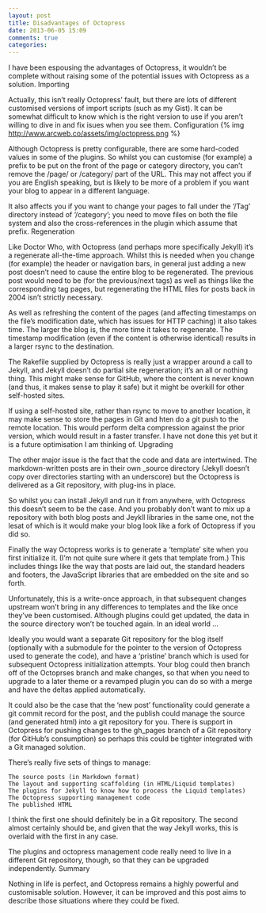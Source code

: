 ```yaml
---
layout: post
title: Disadvantages of Octopress
date: 2013-06-05 15:09
comments: true
categories: 
---
```

 I have been espousing the advantages of Octopress, it wouldn’t be complete without raising some of the potential issues with Octopress as a solution.
Importing

Actually, this isn’t really Octopress’ fault, but there are lots of different customised versions of import scripts (such as my Gist). It can be somewhat difficult to know which is the right version to use if you aren’t willing to dive in and fix isues when you see them.
Configuration
 {% img http://www.arcweb.co/assets/img/octopress.png %}

Although Octopress is pretty configurable, there are some hard-coded values in some of the plugins. So whilst you can customise (for example) a prefix to be put on the front of the page or category directory, you can’t remove the /page/ or /category/ part of the URL. This may not affect you if you are English speaking, but is likely to be more of a problem if you want your blog to appear in a different language.

It also affects you if you want to change your pages to fall under the ‘/Tag’ directory instead of ‘/category’; you need to move files on both the file system and also the cross-references in the plugin which assume that prefix.
Regeneration

Like Doctor Who, with Octopress (and perhaps more specifically Jekyll) it’s a regenerate all-the-time approach. Whilst this is needed when you change (for example) the header or navigation bars, in general just adding a new post doesn’t need to cause the entire blog to be regenerated. The previous post would need to be (for the previous/next tags) as well as things like the corresponding tag pages, but regenerating the HTML files for posts back in 2004 isn’t strictly necessary.

As well as refreshing the content of the pages (and affecting timestamps on the file’s modification date, which has issues for HTTP caching) it also takes time. The larger the blog is, the more time it takes to regenerate. The timestamp modification (even if the content is otherwise identical) results in a larger rsync to the destination.

The Rakefile supplied by Octopress is really just a wrapper around a call to Jekyll, and Jekyll doesn’t do partial site regeneration; it’s an all or nothing thing. This might make sense for GitHub, where the content is never known (and thus, it makes sense to play it safe) but it might be overkill for other self-hosted sites.

If using a self-hosted site, rather than rsync to move to another location, it may make sense to store the pages in Git and hten do a git push to the remote location. This would perform delta compression against the prior version, which would result in a faster transfer. I have not done this yet but it is a future optimisation I am thinking of.
Upgrading

The other major issue is the fact that the code and data are intertwined. The markdown-written posts are in their own _source directory (Jekyll doesn’t copy over directories starting with an underscore) but the Octopress is delivered as a Git repository, with plug-ins in place.

So whilst you can install Jekyll and run it from anywhere, with Octopress this doesn’t seem to be the case. And you probably don’t want to mix up a repository with both blog posts and Jeykll libraries in the same one, not the lesat of which is it would make your blog look like a fork of Octopress if you did so.

Finally the way Octopress works is to generate a ‘template’ site when you first initialize it. (I’m not quite sure where it gets that template from.) This includes things like the way that posts are laid out, the standard headers and footers, the JavaScript libraries that are embedded on the site and so forth.

Unfortunately, this is a write-once approach, in that subsequent changes upstream won’t bring in any differences to templates and the like once they’ve been customised. Although plugins could get updated, the data in the source directory won’t be touched again.
In an ideal world …

Ideally you would want a separate Git repository for the blog itself (optionally with a submodule for the pointer to the version of Octopress used to generate the code), and have a ‘pristine’ branch which is used for subsequent Octopress initialization attempts. Your blog could then branch off of the Octoprses branch and make changes, so that when you need to upgrade to a later theme or a revamped plugin you can do so with a merge and have the deltas applied automatically.

It could also be the case that the ‘new post’ functionality could generate a git commit record for the post, and the publish could manage the source (and generated html) into a git repository for you. There is support in Octopress for pushing changes to the gh_pages branch of a Git repository (for GitHub’s consumption) so perhaps this could be tighter integrated with a Git managed solution.

There’s really five sets of things to manage:

    The source posts (in Markdown format)
    The layout and supporting scaffolding (in HTML/Liquid templates)
    The plugins for Jekyll to know how to process the Liquid templates)
    The Octopress supporting management code
    The published HTML

I think the first one should definitely be in a Git repository. The second almost certainly should be, and given that the way Jekyll works, this is overlaid with the first in any case.

The plugins and octopress management code really need to live in a different Git repository, though, so that they can be upgraded independently.
Summary

Nothing in life is perfect, and Octopress remains a highly powerful and customisable solution. However, it can be improved and this post aims to describe those situations where they could be fixed.


